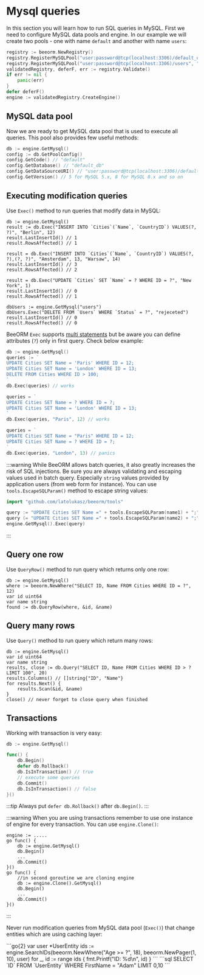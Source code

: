 # Mysql queries

In this section you will learn how to run SQL queries in MySQL.
First we need to configure MySQL data pools and engine. In our example
we will create two pools - one with name `default` and another with name `users`:

```go
registry := beeorm.NewRegistry()
registry.RegisterMySQLPool("user:password@tcp(localhost:3306)/default_db")
registry.RegisterMySQLPool("user:password@tcp(localhost:3306)/users", "users")
validatedRegistry, deferF, err := registry.Validate()
if err != nil {
    panic(err)
}
defer deferF()
engine := validatedRegistry.CreateEngine()
```

## MySQL data pool

Now we are ready to get MySQL data pool that is used to execute all queries.
This pool also provides few useful methods:

```go
db := engine.GetMysql()
config := db.GetPoolConfig()
config.GetCode() // "default"
config.GetDatabase() // "default_db"
config.GetDataSourceURI() // "user:password@tcp(localhost:3306)/default_db"
config.GetVersion() // 5 for MySQL 5.x, 8 for MySQL 8.x and so on
```

## Executing modification queries

Use ``Exec()`` method to run queries that modify data in MySQL:

```go{2,6,10,15}
db := engine.GetMysql()
result := db.Exec("INSERT INTO `Cities`(`Name`, `CountryID`) VALUES(?, ?)", "Berlin", 12)
result.LastInsertId() // 1
result.RowsAffected() // 1

result = db.Exec("INSERT INTO `Cities`(`Name`, `CountryID`) VALUES(?, ?),(?, ?)", "Amsterdam", 13, "Warsaw", 14)
result.LastInsertId() // 3
result.RowsAffected() // 2

result = db.Exec("UPDATE `Cities` SET `Name` = ? WHERE ID = ?", "New York", 1)
result.LastInsertId() // 0
result.RowsAffected() // 1

dbUsers := engine.GetMysql("users")
dbUsers.Exec("DELETE FROM `Users` WHERE `Status` = ?", "rejeceted")
result.LastInsertId() // 0
result.RowsAffected() // 0
```


BeeORM `Exec` supports [multi statements](https://github.com/go-sql-driver/mysql#multistatements)
but be aware you can define attributes (`?`) only in first query. Check below example: 

```go
db := engine.GetMysql()
queries := `
UPDATE Cities SET Name = 'Paris' WHERE ID = 12;
UPDATE Cities SET Name = 'London' WHERE ID = 13;
DELETE FROM Cities WHERE ID > 100;
`
db.Exec(queries) // works

queries = `
UPDATE Cities SET Name = ? WHERE ID = ?;
UPDATE Cities SET Name = 'London' WHERE ID = 13;
`
db.Exec(queries, "Paris", 12) // works

queries = `
UPDATE Cities SET Name = "Paris" WHERE ID = 12;
UPDATE Cities SET Name = ? WHERE ID = ?;
`
db.Exec(queries, "London", 13) // panics
```

:::warning
While BeeORM allows batch queries, it also greatly increases the risk of SQL injections.
Be sure you are always validating and escaping values used in batch query. Especially
`string` values provided by application users (from web form for instance). You can use
``tools.EscapeSQLParam()`` method to escape string values:

```go
import "github.com/latolukasz/beeorm/tools"

query := "UPDATE Cities SET Name =" + tools.EscapeSQLParam(name1) + ";"
query (= "UPDATE Cities SET Name =" + tools.EscapeSQLParam(name2) + ";"
engine.GetMysql().Exec(query)
```
:::

## Query one row

Use ``QueryRow()`` method to run query which returns only one row:

```go{5}
db := engine.GetMysql()
where := beeorm.NewWhere("SELECT ID, Name FROM Cities WHERE ID = ?", 12)
var id uint64
var name string
found := db.QueryRow(where, &id, &name)
```

## Query many rows

Use ``Query()`` method to run query which return many rows:

```go{4}
db := engine.GetMysql()
var id uint64
var name string
results, close := db.Query("SELECT ID, Name FROM Cities WHERE ID > ? LIMIT 100", 20)
results.Columns() // []string{"ID", "Name"}
for results.Next() {
    results.Scan(&id, &name)
}
close() // never forget to close query when finished
```

## Transactions

Working with transaction is very easy:

```go
db := engine.GetMysql()

func() {
    db.Begin() 
    defer db.Rollback()
    db.IsInTransaction() // true
    // execute some queries
    db.Commit()
    db.IsInTransaction() // false
}()
```

:::tip
Always put `defer db.Rollback()` after `db.Begin()`.
:::

:::warning
When you are using transactions remember to use one instance of engine for every transaction.
You can use `engine.Clone()`:

```go{10}
engine := .....
go func() {
    db := engine.GetMysql()
    db.Begin()
    ...
    db.Commit()
}()
go func() {
    //in second goroutine we are cloning engine
    db := engine.Clone().GetMysql()
    db.Begin()
    ...
    db.Commit()
}()
```
:::

Never run modification queries from MySQL data pool (`Exec()`) that
change entities which are using caching layer:

<code-group>
<code-block title="code">
```go{2}
var user *UserEntity
ids := engine.SearchIDs(beeorm.NewWhere("Age >= ?", 18), beeorm.NewPager(1, 10), user)
for _, id := range ids {
    fmt.Printf("ID: %d\n", id)
}
```
</code-block>

<code-block title="sql">
```sql
SELECT `ID` FROM `UserEntity` WHERE FirstName = "Adam" LIMIT 0,10
```
</code-block>
</code-group>
